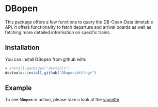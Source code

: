 # DBopen

This package offers a few functions to query the DB-Open-Data timetable API. It offers functionality to fetch departure and arrival boards as well as fetching more detailed information on specific trains.

## Installation

You can install DBopen from github with:

```R
# install.packages("devtools")
devtools::install_github("DBopen/ottlngr")
```

## Example

To see **`DBopen`** in action, please take a look at the [vignette](/vignettes/DBopen.md).


